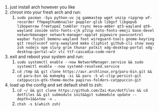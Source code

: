 1. just install arch however you like
2. chroot into your fresh arch and run:
    1. `sudo pacman -Syu python-uv jq gammastep wget unzip ripgrep wf-recorder ffmpegthumbnailer poppler-glib libgsf libgepub libopenraw freetype2 tumbler rsync mesa-amber qt5-wayland qt6-wayland zoxide noto-fonts-cjk p7zip noto-fonts-emoji base-devel networkmanager network-manager-applet pipewire pavucontrol waybar fuzzel bemenu-wayland foot wireguard-tools gnome-keyring git resolvconf xorg-xwayland mako cliphist github-cli stow sway zsh nodejs npm slurp grim thunar polkit xdg-desktop-portal xdg-desktop-portal-wlr vlc ttf-cascadia-code-nerd`
3. exit and reboot your system and run:
    1. `sudo systemctl enable --now NetworkManager.service && sudo systemctl enable --now systemd-resolved.service`
    2. `cd /tmp && git clone https://aur.archlinux.org/paru-bin.git && cd paru-bin && makepkg -si && paru -S wl-clip-persist-git catppuccin-gtk-theme-mocha papirus-folders-catppuccin-git`
4. load up the config and set default shell to zsh:
    1. `cd ~/ && git clone https://github.com/Zai-Kun/dotfiles && cd dotfiles && git submodule init&&git submodule update --depth=1&&stow -v .` 
    2. `chsh -s $(which zsh)`

